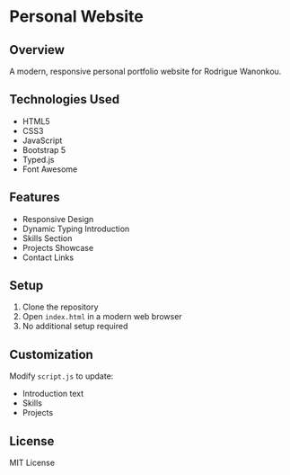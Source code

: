 # Personal Website

## Overview
A modern, responsive personal portfolio website for Rodrigue Wanonkou.

## Technologies Used
- HTML5
- CSS3
- JavaScript
- Bootstrap 5
- Typed.js
- Font Awesome

## Features
- Responsive Design
- Dynamic Typing Introduction
- Skills Section
- Projects Showcase
- Contact Links

## Setup
1. Clone the repository
2. Open `index.html` in a modern web browser
3. No additional setup required

## Customization
Modify `script.js` to update:
- Introduction text
- Skills
- Projects

## License
MIT License
